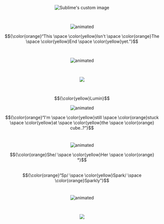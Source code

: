 <p align="center">
  <img src="https://64.media.tumblr.com/f1a6d281ae03a5d3f797679ed6992d9b/7d0b2e811e2231bb-45/s1280x1920/4cd4648678f9a5c2e0e7008b824bdb7e05907551.pnj" alt="Sublime's custom image"/>
</p>
<br>

<p align="center">
  <img src="https://64.media.tumblr.com/f095497fe27e95b8a1932f55c80c37a2/53da849ac24d24ac-34/s75x75_c1/7ccb7545c9b4b3f36c1b6ad025312c53e5e4413f.gifv" alt="animated" />
</p>

$${\color{orange}“This \space \color{yellow}Isn't \space \color{orange}The \space \color{yellow}End \space \color{yellow}yet.”}$$

<br>

<p align="center">
  <img src="https://media1.tenor.com/m/DzIn1gyyzgoAAAAd/genshin-genshin-impact.gif" alt="animated" />
</p>

<br>
<p align="center">
  <img src="https://64.media.tumblr.com/635ecd27f601a45f53494e618f4248c1/842f94ac57e2ca3a-74/s640x960/80148ca87da1dff7b32b6f9ddbf6f1dbc388a933.pnj" />
</p>

<br>

$${\color{yellow}Lumin}$$

<p align="center">
  <img src="https://64.media.tumblr.com/ee2c838eabf172c02f23dc80bea9ff35/53da849ac24d24ac-b5/s75x75_c1/800d9701af0558b1fb85fbec604245146c0fb899.gifv" alt="animated" />
</p>

$${\color{orange}“I'm \space \color{yellow}still \space \color{orange}stuck \space \color{yellow}at \space \color{yellow}the \space \color{orange} cube..?”}$$
<br>

<p align="center">
  <img src="https://64.media.tumblr.com/1072d8fc9bc7632bbf619d9394ccce41/b745273d5ee34a05-34/s640x960/2939740a031b50e817f45c408192f56daf211dc3.gifv" alt="animated" />
</p>

$${\color{orange}She/ \space \color{yellow}Her \space \color{orange} °}$$  
$${\color{orange}“Sp/ \space \color{yellow}Spark/ \space \color{orange}Sparkly”}$$
<br>

<p align="center">
  <img src="https://media1.tenor.com/m/WuB3kX5rTGwAAAAd/genshin-impact-perilous-trail.gif" alt="animated" />
</p>

<br>

<p align="center">
  <img src="https://64.media.tumblr.com/5ba05064751281654ea5c74a64fecb47/7d0b2e811e2231bb-75/s1280x1920/fd8e3fc4e93015564310103e31df78e1e03ce6d6.pnj" />
</p>

